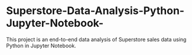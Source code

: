 # Superstore-Data-Analysis-Python-Jupyter-Notebook-
This project is an end-to-end data analysis of Superstore sales data using Python in Jupyter Notebook.
